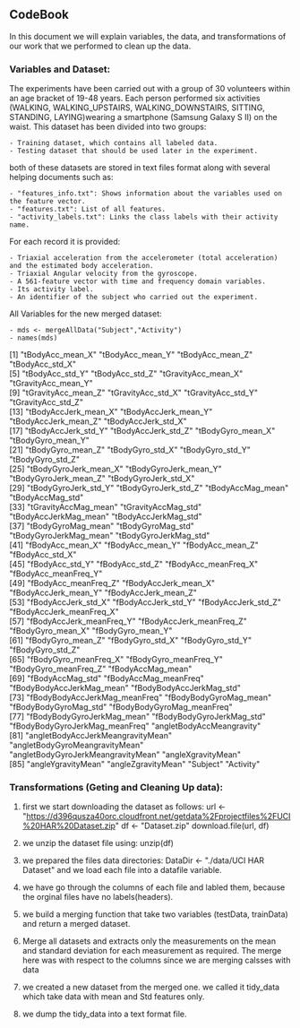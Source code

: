 ## CodeBook

In this document we will explain  variables, the data, and  transformations of our work that we performed to clean up the data.

### Variables and Dataset:
The experiments have been carried out with a group of 30 volunteers within an age bracket of 19-48 years. 
Each person performed six activities (WALKING, WALKING_UPSTAIRS, WALKING_DOWNSTAIRS, SITTING, STANDING, LAYING)wearing a smartphone (Samsung Galaxy S II) on the waist.
This dataset has been divided into two groups:

	- Training dataset, which contains all labeled data. 
	- Testing dataset that should be used later in the experiment.
both of these datasets are stored in text files format along with several helping documents such as: 

	- "features_info.txt": Shows information about the variables used on the feature vector.
	- "features.txt": List of all features.
	- "activity_labels.txt": Links the class labels with their activity name.

For each record it is provided:

	- Triaxial acceleration from the accelerometer (total acceleration) and the estimated body acceleration.
	- Triaxial Angular velocity from the gyroscope. 
	- A 561-feature vector with time and frequency domain variables. 
	- Its activity label. 
	- An identifier of the subject who carried out the experiment.
All Variables for the new merged dataset:

	- mds <- mergeAllData("Subject","Activity")
	- names(mds)

[1] "tBodyAcc_mean_X"                   "tBodyAcc_mean_Y"                   "tBodyAcc_mean_Z"                   "tBodyAcc_std_X"                   
 [5] "tBodyAcc_std_Y"                    "tBodyAcc_std_Z"                    "tGravityAcc_mean_X"                "tGravityAcc_mean_Y"               
 [9] "tGravityAcc_mean_Z"                "tGravityAcc_std_X"                 "tGravityAcc_std_Y"                 "tGravityAcc_std_Z"                
[13] "tBodyAccJerk_mean_X"               "tBodyAccJerk_mean_Y"               "tBodyAccJerk_mean_Z"               "tBodyAccJerk_std_X"               
[17] "tBodyAccJerk_std_Y"                "tBodyAccJerk_std_Z"                "tBodyGyro_mean_X"                  "tBodyGyro_mean_Y"                 
[21] "tBodyGyro_mean_Z"                  "tBodyGyro_std_X"                   "tBodyGyro_std_Y"                   "tBodyGyro_std_Z"                  
[25] "tBodyGyroJerk_mean_X"              "tBodyGyroJerk_mean_Y"              "tBodyGyroJerk_mean_Z"              "tBodyGyroJerk_std_X"              
[29] "tBodyGyroJerk_std_Y"               "tBodyGyroJerk_std_Z"               "tBodyAccMag_mean"                  "tBodyAccMag_std"                  
[33] "tGravityAccMag_mean"               "tGravityAccMag_std"                "tBodyAccJerkMag_mean"              "tBodyAccJerkMag_std"              
[37] "tBodyGyroMag_mean"                 "tBodyGyroMag_std"                  "tBodyGyroJerkMag_mean"             "tBodyGyroJerkMag_std"             
[41] "fBodyAcc_mean_X"                   "fBodyAcc_mean_Y"                   "fBodyAcc_mean_Z"                   "fBodyAcc_std_X"                   
[45] "fBodyAcc_std_Y"                    "fBodyAcc_std_Z"                    "fBodyAcc_meanFreq_X"               "fBodyAcc_meanFreq_Y"              
[49] "fBodyAcc_meanFreq_Z"               "fBodyAccJerk_mean_X"               "fBodyAccJerk_mean_Y"               "fBodyAccJerk_mean_Z"              
[53] "fBodyAccJerk_std_X"                "fBodyAccJerk_std_Y"                "fBodyAccJerk_std_Z"                "fBodyAccJerk_meanFreq_X"          
[57] "fBodyAccJerk_meanFreq_Y"           "fBodyAccJerk_meanFreq_Z"           "fBodyGyro_mean_X"                  "fBodyGyro_mean_Y"                 
[61] "fBodyGyro_mean_Z"                  "fBodyGyro_std_X"                   "fBodyGyro_std_Y"                   "fBodyGyro_std_Z"                  
[65] "fBodyGyro_meanFreq_X"              "fBodyGyro_meanFreq_Y"              "fBodyGyro_meanFreq_Z"              "fBodyAccMag_mean"                 
[69] "fBodyAccMag_std"                   "fBodyAccMag_meanFreq"              "fBodyBodyAccJerkMag_mean"          "fBodyBodyAccJerkMag_std"          
[73] "fBodyBodyAccJerkMag_meanFreq"      "fBodyBodyGyroMag_mean"             "fBodyBodyGyroMag_std"              "fBodyBodyGyroMag_meanFreq"        
[77] "fBodyBodyGyroJerkMag_mean"         "fBodyBodyGyroJerkMag_std"          "fBodyBodyGyroJerkMag_meanFreq"     "angletBodyAccMeangravity"         
[81] "angletBodyAccJerkMeangravityMean"  "angletBodyGyroMeangravityMean"     "angletBodyGyroJerkMeangravityMean" "angleXgravityMean"                
[85] "angleYgravityMean"                 "angleZgravityMean"                 "Subject"                           "Activity"


### Transformations (Geting and Cleaning Up data): 
 1. first we start downloading the dataset as follows:
	url <- "https://d396qusza40orc.cloudfront.net/getdata%2Fprojectfiles%2FUCI%20HAR%20Dataset.zip"
	df <- "Dataset.zip"
	download.file(url, df)
 2. we unzip the dataset file using: unzip(df)
 
 3. we prepared the files data directories: DataDir <- "./data/UCI HAR Dataset" and we load each file into a datafile variable.
 4. we have go through the columns of each file and labled them, because the orginal files have no labels(headers).
 5. we build a merging function that take two variables (testData, trainData) and  return a merged dataset.
 6. Merge all datasets and extracts only the measurements on the mean and standard deviation for each measurement as required. The merge here was with respect to the columns since we are merging calsses with data
 7. we created a new dataset from the merged one. we called it tidy_data which take data with mean and Std features only.
 8. we dump the tidy_data into a text format file.
 
 
 
  
